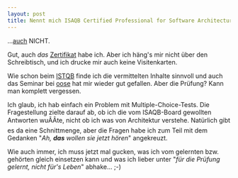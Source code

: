 ```yaml
---
layout: post
title: Nennt mich ISAQB Certified Professional for Software Architecture, Foundation Level
---
```


...[auch][0] NICHT.

Gut, auch *das* [Zertifikat][1] habe ich. Aber ich häng's mir nicht über den
Schreibtisch, und ich drucke mir auch keine Visitenkarten.

Wie schon beim [ISTQB][0] finde ich die vermittelten Inhalte sinnvoll
und auch das Seminar bei [oose][2] hat mir wieder gut gefallen. Aber die
Prüfung? Kann man komplett vergessen.

Ich glaub, ich hab einfach ein Problem mit Multiple-Choice-Tests. Die
Fragestellung zielte darauf ab, ob ich die vom ISAQB-Board gewollten
Antworten wuÃÂte, nicht ob ich was von Architektur verstehe. Natürlich
gibt es da eine Schnittmenge, aber die Fragen habe ich zum Teil mit dem
Gedanken "*Ah, **das** wollen sie jetzt hören*" angekreuzt.

Wie auch immer, ich muss jetzt mal gucken, was ich vom gelernten bzw.
gehörten gleich einsetzen kann und was ich lieber unter "*für die
Prüfung gelernt, nicht für's Leben*" abhake... ;-)


[0]: /2009/07/10/nennt-mich-istqb-certified-tester-foundation-level/
[1]: http://www.isaqb.org/
[2]: http://oose.de/


